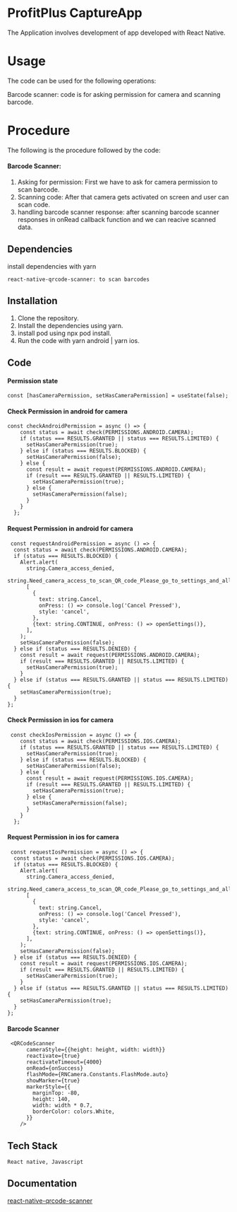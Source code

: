 # ProfitPlus CaptureApp

The Application involves development of app developed with React Native.

# Usage
The code can be used for the following operations:

Barcode scanner: code is for asking permission for camera and scanning barcode.

   
    
# Procedure
The following is the procedure followed by the code:

#### Barcode Scanner:
1. Asking for permission: First we have to ask for camera permission to scan barcode.
2. Scanning code: After that camera gets activated on screen and user can scan code.
3. handling barcode scanner response: after scanning barcode scanner responses in onRead callback function and we can reacive scanned data.

## Dependencies
install dependencies with yarn
```
react-native-qrcode-scanner: to scan barcodes 
```

## Installation
1. Clone the repository.
2. Install the dependencies using yarn.
3. install pod using npx pod install.
4. Run the code with yarn android | yarn ios.

## Code
#### Permission state
````
const [hasCameraPermission, setHasCameraPermission] = useState(false);
````

#### Check Permission in android for camera
````
const checkAndroidPermission = async () => {
    const status = await check(PERMISSIONS.ANDROID.CAMERA);
    if (status === RESULTS.GRANTED || status === RESULTS.LIMITED) {
      setHasCameraPermission(true);
    } else if (status === RESULTS.BLOCKED) {
      setHasCameraPermission(false);
    } else {
      const result = await request(PERMISSIONS.ANDROID.CAMERA);
      if (result === RESULTS.GRANTED || RESULTS.LIMITED) {
        setHasCameraPermission(true);
      } else {
        setHasCameraPermission(false);
      }
    }
  };
  ````

  #### Request Permission in android for camera
  ````
   const requestAndroidPermission = async () => {
    const status = await check(PERMISSIONS.ANDROID.CAMERA);
    if (status === RESULTS.BLOCKED) {
      Alert.alert(
        string.Camera_access_denied,
        string.Need_camera_access_to_scan_QR_code_Please_go_to_settings_and_allow_access,
        [
          {
            text: string.Cancel,
            onPress: () => console.log('Cancel Pressed'),
            style: 'cancel',
          },
          {text: string.CONTINUE, onPress: () => openSettings()},
        ],
      );
      setHasCameraPermission(false);
    } else if (status === RESULTS.DENIED) {
      const result = await request(PERMISSIONS.ANDROID.CAMERA);
      if (result === RESULTS.GRANTED || RESULTS.LIMITED) {
        setHasCameraPermission(true);
      }
    } else if (status === RESULTS.GRANTED || status === RESULTS.LIMITED) {
      setHasCameraPermission(true);
    }
  };
  ````

  #### Check Permission in ios for camera
````
 const checkIosPermission = async () => {
    const status = await check(PERMISSIONS.IOS.CAMERA);
    if (status === RESULTS.GRANTED || status === RESULTS.LIMITED) {
      setHasCameraPermission(true);
    } else if (status === RESULTS.BLOCKED) {
      setHasCameraPermission(false);
    } else {
      const result = await request(PERMISSIONS.IOS.CAMERA);
      if (result === RESULTS.GRANTED || RESULTS.LIMITED) {
        setHasCameraPermission(true);
      } else {
        setHasCameraPermission(false);
      }
    }
  };
  ````

  #### Request Permission in ios for camera
  ````
   const requestIosPermission = async () => {
    const status = await check(PERMISSIONS.IOS.CAMERA);
    if (status === RESULTS.BLOCKED) {
      Alert.alert(
        string.Camera_access_denied,
        string.Need_camera_access_to_scan_QR_code_Please_go_to_settings_and_allow_access,
        [
          {
            text: string.Cancel,
            onPress: () => console.log('Cancel Pressed'),
            style: 'cancel',
          },
          {text: string.CONTINUE, onPress: () => openSettings()},
        ],
      );
      setHasCameraPermission(false);
    } else if (status === RESULTS.DENIED) {
      const result = await request(PERMISSIONS.IOS.CAMERA);
      if (result === RESULTS.GRANTED || RESULTS.LIMITED) {
        setHasCameraPermission(true);
      }
    } else if (status === RESULTS.GRANTED || status === RESULTS.LIMITED) {
      setHasCameraPermission(true);
    }
  };
  ````

  #### Barcode Scanner
  
  ````
   <QRCodeScanner
        cameraStyle={{height: height, width: width}}
        reactivate={true}
        reactivateTimeout={4000}
        onRead={onSuccess}
        flashMode={RNCamera.Constants.FlashMode.auto}
        showMarker={true}
        markerStyle={{
          marginTop: -80,
          height: 140,
          width: width * 0.7,
          borderColor: colors.White,
        }}
      />
````

## Tech Stack
    React native, Javascript

## Documentation
[react-native-qrcode-scanner](https://www.npmjs.com/package/react-native-qrcode-scanner)
